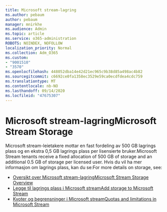 ```yaml
---
title: Microsoft stream-lagring
ms.author: pebaum
author: pebaum
manager: mnirkhe
ms.audience: Admin
ms.topic: article
ms.service: o365-administration
ROBOTS: NOINDEX, NOFOLLOW
localization_priority: Normal
ms.collection: Adm_O365
ms.custom:
- "9001510"
- "3570"
ms.openlocfilehash: 448052dba14e42d21ec965c9b38d85a498ac4b82
ms.sourcegitcommit: c6692ce0fa1358ec3529e59ca0ecdfdea4cdc759
ms.translationtype: MT
ms.contentlocale: nb-NO
ms.lasthandoff: 09/14/2020
ms.locfileid: "47675307"
---
```

# <a name="microsoft-stream-storage"></a><span data-ttu-id="74f97-102">Microsoft stream-lagring</span><span class="sxs-lookup"><span data-stu-id="74f97-102">Microsoft Stream Storage</span></span>

<span data-ttu-id="74f97-103">Microsoft stream-leietakere mottar en fast fordeling av 500 GB lagrings plass og en ekstra 0,5 GB lagrings plass per lisensierte bruker.</span><span class="sxs-lookup"><span data-stu-id="74f97-103">Microsoft Stream tenants receive a fixed allocation of 500 GB of storage and an additional 0.5 GB of storage per licensed user.</span></span>
<span data-ttu-id="74f97-104">Hvis du vil ha mer informasjon om lagrings plass, kan du se:</span><span class="sxs-lookup"><span data-stu-id="74f97-104">For more details on storage, see:</span></span>

- [<span data-ttu-id="74f97-105">Oversikt over Microsoft stream-lagring</span><span class="sxs-lookup"><span data-stu-id="74f97-105">Microsoft Stream Storage Overview</span></span>](https://docs.microsoft.com/stream/license-overview#storage)
- [<span data-ttu-id="74f97-106">Legge til lagrings plass i Microsoft stream</span><span class="sxs-lookup"><span data-stu-id="74f97-106">Add storage to Microsoft Stream</span></span>](https://docs.microsoft.com/stream/storage-add-on)
- [<span data-ttu-id="74f97-107">Kvoter og begrensninger i Microsoft stream</span><span class="sxs-lookup"><span data-stu-id="74f97-107">Quotas and limitations in Microsoft Stream</span></span>](https://docs.microsoft.com/stream/quotas-and-limitations)
